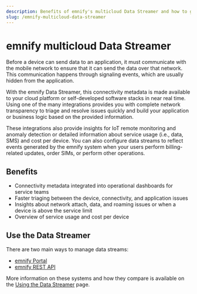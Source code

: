 ```yaml
---
description: Benefits of emnify's multicloud Data Streamer and how to get started
slug: /emnify-multicloud-data-streamer
---
```


# emnify multicloud Data Streamer

Before a device can send data to an application, it must communicate with the mobile network to ensure that it can send the data over that network. 
This communication happens through signaling events, which are usually hidden from the application.

With the emnify Data Streamer, this connectivity metadata is made available to your cloud platform or self-developed software stacks in near real time. 
Using one of the many integrations provides you with complete network transparency to triage and resolve issues quickly and build your application or business logic based on the provided information.

These integrations also provide insights for IoT remote monitoring and anomaly detection or detailed information about service usage (i.e., data, SMS) and cost per device. 
You can also configure data streams to reflect events generated by the emnify system when your users perform billing-related updates, order SIMs, or perform other operations.

## Benefits

- Connectivity metadata integrated into operational dashboards for service teams
- Faster triaging between the device, connectivity, and application issues
- Insights about network attach, data, and roaming issues or when a device is above the service limit
- Overview of service usage and cost per device

## Use the Data Streamer

There are two main ways to manage data streams:

- [emnify Portal](/emnify-multicloud-data-streamer-usage#data-streamer-in-the-portal)
- [emnify REST API](/emnify-multicloud-data-streamer-usage#data-streamer-api) 

More information on these systems and how they compare is available on the [Using the Data Streamer](/emnify-multicloud-data-streamer-usage) page.
